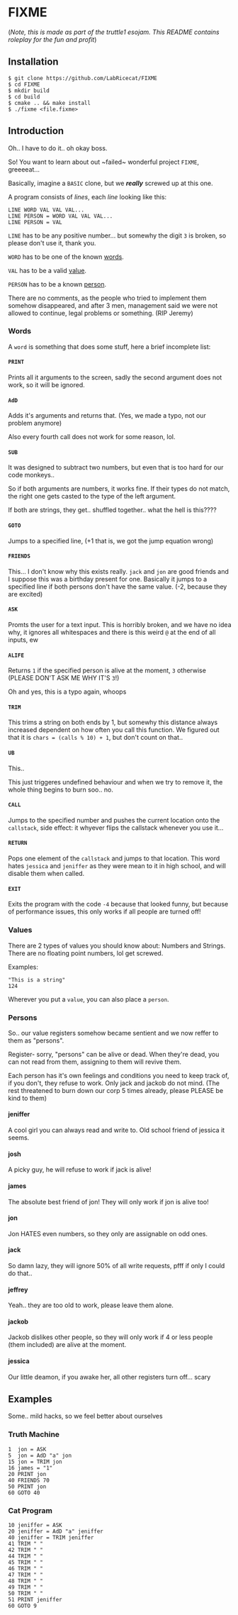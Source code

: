 # FIXME
(_Note, this is made as part of the truttle1 esojam. This README contains roleplay for the fun and profit_)

## Installation
```
$ git clone https://github.com/LabRicecat/FIXME
$ cd FIXME
$ mkdir build
$ cd build
$ cmake .. && make install
$ ./fixme <file.fixme>
```

## Introduction
Oh.. I have to do it.. oh okay boss.

So! You want to learn about out ~failed~ wonderful project `FIXME`, greeeeat... 

Basically, imagine a `BASIC` clone, but we _**really**_ screwed up at this one.

A program consists of _lines_, each _line_ looking like this:  
```
LINE WORD VAL VAL VAL...
LINE PERSON = WORD VAL VAL VAL...
LINE PERSON = VAL
```
`LINE` has to be any positive number... but somewhy the digit `3` is broken, so please don't use it, thank you.

`WORD` has to be one of the known [words]().

`VAL` has to be a valid [value]().

`PERSON` has to be a known [person]().

There are no comments, as the people who tried to implement them somehow disappeared, and after 3 men, management said we were not allowed to continue, legal problems or something. (RIP Jeremy)

### Words
A `word` is something that does some stuff, here a brief incomplete list:

#### `PRINT`
Prints all it arguments to the screen, sadly the second argument does not work, so it will be ignored.

#### `AdD`
Adds it's arguments and returns that. (Yes, we made a typo, not our problem anymore)

Also every fourth call does not work for some reason, lol.

#### `SUB`
It was designed to subtract two numbers, but even that is too hard for our code monkeys..

So if both arguments are numbers, it works fine.
If their types do not match, the right one gets casted to the type of the left argument.

If both are strings, they get.. shuffled together.. what the hell is this????

#### `GOTO`
Jumps to a specified line, (+1 that is, we got the jump equation wrong)

#### `FRIENDS`
This... I don't know why this exists really. `jack` and `jon` are good friends and I suppose this was a birthday present for one. Basically it jumps to a specified line if both persons don't have the same value. (-2, because they are excited)

#### `ASK`
Promts the user for a text input. This is horribly broken, and we have no idea why, it ignores all whitespaces and there is this weird `@` at the end of all inputs, ew

#### `ALIFE`
Returns `1` if the specified person is alive at the moment, `3` otherwise (PLEASE DON'T ASK ME WHY IT'S `3`!)

Oh and yes, this is a typo again, whoops

#### `TRIM`
This trims a string on both ends by 1, but somewhy this distance always increased dependent on how often you call this function. We figured out that it is `chars = (calls % 10) + 1`, but don't count on that..

#### `UB`
This..

This just triggeres undefined behaviour and when we try to remove it, the whole thing begins to burn soo.. no.

#### `CALL`
Jumps to the specified number and pushes the current location onto the `callstack`, side effect: it whyever flips the callstack whenever you use it...

#### `RETURN`
Pops one element of the `callstack` and jumps to that location. This word hates `jessica` and `jeniffer` as they were mean to it in high school, and will disable them when called.

#### `EXIT`
Exits the program with the code `-4` because that looked funny, but because of performance issues, this only works if all people are turned off!

### Values
There are 2 types of values you should know about: Numbers and Strings. There are no floating point numbers, lol get screwed.

Examples:
```
"This is a string"
124
```
Wherever you put a `value`, you can also place a `person`.
### Persons
So.. our value registers somehow became sentient and we now reffer to them as "persons". 

Register- sorry, "persons" can be alive or dead.
When they're dead, you can not read from them, assigning to them will revive them.

Each person has it's own feelings and conditions you need to keep track of, if you don't, they refuse to work. Only jack and jackob do not mind.  (The rest threatened to burn down our corp 5 times already, please PLEASE be kind to them)

#### jeniffer
A cool girl you can always read and write to.
Old school friend of jessica it seems. 

#### josh
A picky guy, he will refuse to work if jack is alive!

#### james
The absolute best friend of jon! They will only work if jon is alive too!

#### jon
Jon HATES even numbers, so they only are assignable on odd ones.

#### jack
So damn lazy, they will ignore 50% of all write requests, pfff if only I could do that..

#### jeffrey
Yeah.. they are too old to work, please leave them alone.

#### jackob 
Jackob dislikes other people, so they will only work if 4 or less people (them included) are alive at the moment.

#### jessica
Our little deamon, if you awake her, all other registers turn off... scary

## Examples
Some.. mild hacks, so we feel better about ourselves

### Truth Machine
```
1  jon = ASK
5  jon = AdD "a" jon
15 jon = TRIM jon
16 james = "1"
20 PRINT jon
40 FRIENDS 70
50 PRINT jon
60 GOTO 40
```

### Cat Program
```
10 jeniffer = ASK
20 jeniffer = AdD "a" jeniffer 
40 jeniffer = TRIM jeniffer
41 TRIM " "
42 TRIM " "
44 TRIM " "
45 TRIM " "
46 TRIM " "
47 TRIM " "
48 TRIM " "
49 TRIM " "
50 TRIM " "
51 PRINT jeniffer
60 GOTO 9
```
